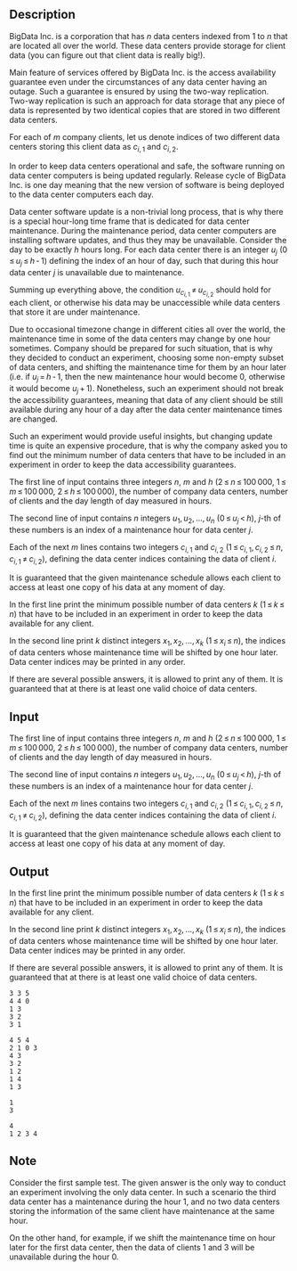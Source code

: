 ## Description

<div><p>BigData Inc. is a corporation that has <span class="tex-span"><i>n</i></span> data centers indexed from <span class="tex-span">1</span> to <span class="tex-span"><i>n</i></span> that are located all over the world. These data centers provide storage for client data (you can figure out that client data is really big!).</p><p>Main feature of services offered by BigData Inc. is the access availability guarantee even under the circumstances of any data center having an outage. Such a guarantee is ensured by using the <span class="tex-font-style-it">two-way replication</span>. Two-way replication is such an approach for data storage that any piece of data is represented by two identical copies that are stored in two different data centers.</p><p>For each of <span class="tex-span"><i>m</i></span> company clients, let us denote indices of two different data centers storing this client data as <span class="tex-span"><i>c</i><sub class="lower-index"><i>i</i>, 1</sub></span> and <span class="tex-span"><i>c</i><sub class="lower-index"><i>i</i>, 2</sub></span>.</p><p>In order to keep data centers operational and safe, the software running on data center computers is being updated regularly. Release cycle of BigData Inc. is one day meaning that the new version of software is being deployed to the data center computers each day.</p><p>Data center software update is a non-trivial long process, that is why there is a special hour-long time frame that is dedicated for data center maintenance. During the maintenance period, data center computers are installing software updates, and thus they may be unavailable. Consider the day to be exactly <span class="tex-span"><i>h</i></span> hours long. For each data center there is an integer <span class="tex-span"><i>u</i><sub class="lower-index"><i>j</i></sub></span> (<span class="tex-span">0 ≤ <i>u</i><sub class="lower-index"><i>j</i></sub> ≤ <i>h</i> - 1</span>) defining the index of an hour of day, such that during this hour data center <span class="tex-span"><i>j</i></span> is unavailable due to maintenance.</p><p>Summing up everything above, the condition <span class="tex-span"><i>u</i><sub class="lower-index"><i>c</i><sub class="lower-index"><i>i</i>, 1</sub></sub> ≠ <i>u</i><sub class="lower-index"><i>c</i><sub class="lower-index"><i>i</i>, 2</sub></sub></span> should hold for each client, or otherwise his data may be unaccessible while data centers that store it are under maintenance.</p><p>Due to occasional timezone change in different cities all over the world, the maintenance time in some of the data centers may change by one hour sometimes. Company should be prepared for such situation, that is why they decided to conduct an experiment, choosing some non-empty subset of data centers, and shifting the maintenance time for them by an hour later (i.e. if <span class="tex-span"><i>u</i><sub class="lower-index"><i>j</i></sub> = <i>h</i> - 1</span>, then the new maintenance hour would become <span class="tex-span">0</span>, otherwise it would become <span class="tex-span"><i>u</i><sub class="lower-index"><i>j</i></sub> + 1</span>). Nonetheless, such an experiment should not break the accessibility guarantees, meaning that data of any client should be still available during any hour of a day after the data center maintenance times are changed.</p><p>Such an experiment would provide useful insights, but changing update time is quite an expensive procedure, that is why the company asked you to find out the minimum number of data centers that have to be included in an experiment in order to keep the data accessibility guarantees.</p></div><div class="input-specification"><p>The first line of input contains three integers <span class="tex-span"><i>n</i></span>, <span class="tex-span"><i>m</i></span> and <span class="tex-span"><i>h</i></span> (<span class="tex-span">2 ≤ <i>n</i> ≤ 100 000</span>, <span class="tex-span">1 ≤ <i>m</i> ≤ 100 000</span>, <span class="tex-span">2 ≤ <i>h</i> ≤ 100 000</span>), the number of company data centers, number of clients and the day length of day measured in hours. </p><p>The second line of input contains <span class="tex-span"><i>n</i></span> integers <span class="tex-span"><i>u</i><sub class="lower-index">1</sub>, <i>u</i><sub class="lower-index">2</sub>, ..., <i>u</i><sub class="lower-index"><i>n</i></sub></span> (<span class="tex-span">0 ≤ <i>u</i><sub class="lower-index"><i>j</i></sub> &lt; <i>h</i></span>), <span class="tex-span"><i>j</i></span>-th of these numbers is an index of a maintenance hour for data center <span class="tex-span"><i>j</i></span>. </p><p>Each of the next <span class="tex-span"><i>m</i></span> lines contains two integers <span class="tex-span"><i>c</i><sub class="lower-index"><i>i</i>, 1</sub></span> and <span class="tex-span"><i>c</i><sub class="lower-index"><i>i</i>, 2</sub></span> (<span class="tex-span">1 ≤ <i>c</i><sub class="lower-index"><i>i</i>, 1</sub>, <i>c</i><sub class="lower-index"><i>i</i>, 2</sub> ≤ <i>n</i></span>, <span class="tex-span"><i>c</i><sub class="lower-index"><i>i</i>, 1</sub> ≠ <i>c</i><sub class="lower-index"><i>i</i>, 2</sub></span>), defining the data center indices containing the data of client <span class="tex-span"><i>i</i></span>.</p><p>It is guaranteed that the given maintenance schedule allows each client to access at least one copy of his data at any moment of day.</p></div><div class="output-specification"><p>In the first line print the minimum possible number of data centers <span class="tex-span"><i>k</i></span> (<span class="tex-span">1 ≤ <i>k</i> ≤ <i>n</i></span>) that have to be included in an experiment in order to keep the data available for any client.</p><p>In the second line print <span class="tex-span"><i>k</i></span> distinct integers <span class="tex-span"><i>x</i><sub class="lower-index">1</sub>, <i>x</i><sub class="lower-index">2</sub>, ..., <i>x</i><sub class="lower-index"><i>k</i></sub></span> (<span class="tex-span">1 ≤ <i>x</i><sub class="lower-index"><i>i</i></sub> ≤ <i>n</i></span>), the indices of data centers whose maintenance time will be shifted by one hour later. Data center indices may be printed in any order.</p><p>If there are several possible answers, it is allowed to print any of them. It is guaranteed that at there is at least one valid choice of data centers.</p></div>

## Input

<p>The first line of input contains three integers <span class="tex-span"><i>n</i></span>, <span class="tex-span"><i>m</i></span> and <span class="tex-span"><i>h</i></span> (<span class="tex-span">2 ≤ <i>n</i> ≤ 100 000</span>, <span class="tex-span">1 ≤ <i>m</i> ≤ 100 000</span>, <span class="tex-span">2 ≤ <i>h</i> ≤ 100 000</span>), the number of company data centers, number of clients and the day length of day measured in hours. </p><p>The second line of input contains <span class="tex-span"><i>n</i></span> integers <span class="tex-span"><i>u</i><sub class="lower-index">1</sub>, <i>u</i><sub class="lower-index">2</sub>, ..., <i>u</i><sub class="lower-index"><i>n</i></sub></span> (<span class="tex-span">0 ≤ <i>u</i><sub class="lower-index"><i>j</i></sub> &lt; <i>h</i></span>), <span class="tex-span"><i>j</i></span>-th of these numbers is an index of a maintenance hour for data center <span class="tex-span"><i>j</i></span>. </p><p>Each of the next <span class="tex-span"><i>m</i></span> lines contains two integers <span class="tex-span"><i>c</i><sub class="lower-index"><i>i</i>, 1</sub></span> and <span class="tex-span"><i>c</i><sub class="lower-index"><i>i</i>, 2</sub></span> (<span class="tex-span">1 ≤ <i>c</i><sub class="lower-index"><i>i</i>, 1</sub>, <i>c</i><sub class="lower-index"><i>i</i>, 2</sub> ≤ <i>n</i></span>, <span class="tex-span"><i>c</i><sub class="lower-index"><i>i</i>, 1</sub> ≠ <i>c</i><sub class="lower-index"><i>i</i>, 2</sub></span>), defining the data center indices containing the data of client <span class="tex-span"><i>i</i></span>.</p><p>It is guaranteed that the given maintenance schedule allows each client to access at least one copy of his data at any moment of day.</p>

## Output

<p>In the first line print the minimum possible number of data centers <span class="tex-span"><i>k</i></span> (<span class="tex-span">1 ≤ <i>k</i> ≤ <i>n</i></span>) that have to be included in an experiment in order to keep the data available for any client.</p><p>In the second line print <span class="tex-span"><i>k</i></span> distinct integers <span class="tex-span"><i>x</i><sub class="lower-index">1</sub>, <i>x</i><sub class="lower-index">2</sub>, ..., <i>x</i><sub class="lower-index"><i>k</i></sub></span> (<span class="tex-span">1 ≤ <i>x</i><sub class="lower-index"><i>i</i></sub> ≤ <i>n</i></span>), the indices of data centers whose maintenance time will be shifted by one hour later. Data center indices may be printed in any order.</p><p>If there are several possible answers, it is allowed to print any of them. It is guaranteed that at there is at least one valid choice of data centers.</p>





```input1
3 3 5
4 4 0
1 3
3 2
3 1

```




```input2
4 5 4
2 1 0 3
4 3
3 2
1 2
1 4
1 3

```




```output1
1
3
```




```output2
4
1 2 3 4
```



## Note

<p>Consider the first sample test. The given answer is the only way to conduct an experiment involving the only data center. In such a scenario the third data center has a maintenance during the hour 1, and no two data centers storing the information of the same client have maintenance at the same hour.</p><p>On the other hand, for example, if we shift the maintenance time on hour later for the first data center, then the data of clients 1 and 3 will be unavailable during the hour 0.</p>

